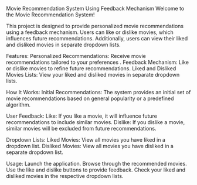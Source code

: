 Movie Recommendation System Using Feedback Mechanism
Welcome to the Movie Recommendation System! 

This project is designed to provide personalized movie recommendations using a feedback mechanism. Users can like or dislike movies, which influences future recommendations. Additionally, users can view their liked and disliked movies in separate dropdown lists.

Features:
Personalized Recommendations: Receive movie recommendations tailored to your preferences .
Feedback Mechanism: Like or dislike movies to refine future recommendations.
Liked and Disliked Movies Lists: View your liked and disliked movies in separate dropdown lists.

How It Works:
Initial Recommendations: The system provides an initial set of movie recommendations based on general popularity or a predefined algorithm.

User Feedback:
Like: If you like a movie, it will influence future recommendations to include similar movies.
Dislike: If you dislike a movie, similar movies will be excluded from future recommendations.

Dropdown Lists:
Liked Movies: View all movies you have liked in a dropdown list.
Disliked Movies: View all movies you have disliked in a separate dropdown list.

Usage:
Launch the application.
Browse through the recommended movies.
Use the like and dislike buttons to provide feedback.
Check your liked and disliked movies in the respective dropdown lists.
